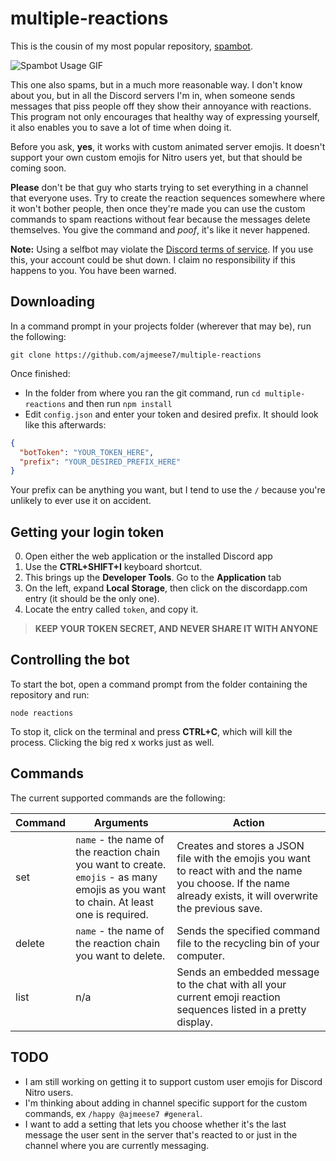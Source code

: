 # multiple-reactions
This is the cousin of my most popular repository, [spambot](https://github.com/ajmeese7/spambot).

![Spambot Usage GIF](https://user-images.githubusercontent.com/17814535/74597447-521f0c80-5025-11ea-89d5-a6cb98e4e329.gif)

This one also spams, but in a much more reasonable way. I don't know about you, but in all the Discord
servers I'm in, when someone sends messages that piss people off they show their annoyance with 
reactions. This program not only encourages that healthy way of expressing yourself, it also enables
you to save a lot of time when doing it.

Before you ask, **yes**, it works with custom animated server emojis. It doesn't support your own custom emojis for
Nitro users yet, but that should be coming soon.

**Please** don't be that guy who starts trying to set everything in a channel that everyone uses. Try to create the reaction
sequences somewhere where it won't bother people, then once they're made you can use the custom commands to spam reactions
without fear because the messages delete themselves. You give the command and *poof*, it's like it never happened.

**Note:** Using a selfbot may violate the [Discord terms of service](https://discordapp.com/terms). If you use this, your 
account could be shut down. I claim no responsibility if this happens to you. You have been warned.

## Downloading

In a command prompt in your projects folder (wherever that may be), run the following:

`git clone https://github.com/ajmeese7/multiple-reactions`

Once finished:

- In the folder from where you ran the git command, run `cd multiple-reactions` and then run `npm install`
- Edit `config.json` and enter your token and desired prefix. It should look like this afterwards:

```json
{
  "botToken": "YOUR_TOKEN_HERE",
  "prefix": "YOUR_DESIRED_PREFIX_HERE"
}
```

Your prefix can be anything you want, but I tend to use the `/` because you're unlikely to ever use it on accident.

## Getting your login token

0. Open either the web application or the installed Discord app
1. Use the **CTRL+SHIFT+I** keyboard shortcut.
2. This brings up the **Developer Tools**. Go to the **Application** tab
3. On the left, expand **Local Storage**, then click on the discordapp.com entry (it should be the only one).
4. Locate the entry called `token`, and copy it.

> **KEEP YOUR TOKEN SECRET, AND NEVER SHARE IT WITH ANYONE**

## Controlling the bot

To start the bot, open a command prompt from the folder containing the repository and run:

 `node reactions`

 To stop it, click on the terminal and press **CTRL+C**, which will kill the process. Clicking the big red x works just as well.

## Commands

The current supported commands are the following:

| Command | Arguments | Action |
|---------|---------------------------------------------------------------------------------------------------------------------------------|-----------------------------------------------------------------------------------------------------------------------------------------------------------------|
| set | `name` - the name of the reaction chain you want to create. <br> `emojis` - as many emojis as you want to chain. At least one is required. | Creates and stores a JSON file with the emojis you want to react with and the name you choose. If the name already exists, it will overwrite the previous save. |
| delete | `name` - the name of the reaction chain you want to delete. | Sends the specified command file to the recycling bin of your computer. |
| list | n/a | Sends an embedded message to the chat with all your current emoji reaction sequences listed in a pretty display. |

## TODO

- I am still working on getting it to support custom user emojis for Discord Nitro users.
- I'm thinking about adding in channel specific support for the custom commands, ex `/happy @ajmeese7 #general`.
- I want to add a setting that lets you choose whether it's the last message the user sent in the 
server that's reacted to or just in the channel where you are currently messaging.
